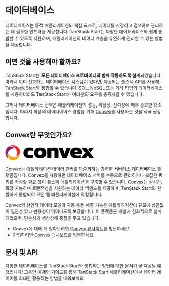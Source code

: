 # 데이터베이스

데이터베이스는 동적 애플리케이션의 핵심 요소로, 데이터를 저장하고 검색하며 관리하는 데 필요한 인프라를 제공합니다. TanStack Start는 다양한 데이터베이스와 쉽게 통합할 수 있도록 지원하며, 애플리케이션의 데이터 계층을 유연하게 관리할 수 있는 방법을 제공합니다.


## 어떤 것을 사용해야 할까요?

TanStack Start는 **모든 데이터베이스 프로바이더와 함께 작동하도록 설계**되었습니다. 따라서 이미 선호하는 데이터베이스 시스템이 있다면, 제공되는 풀스택 API를 사용해 TanStack Start와 통합할 수 있습니다. SQL, NoSQL 또는 기타 타입의 데이터베이스를 사용하더라도 TanStack Start가 여러분의 요구를 충족시킬 수 있습니다.

그러나 데이터베이스 선택은 애플리케이션의 성능, 확장성, 신뢰성에 매우 중요한 요소입니다. 따라서 최상의 데이터베이스 경험을 위해 [Convex](https://convex.dev?utm_source=tanstack)를 사용하는 것을 적극 권장합니다.


## Convex란 무엇인가요?

<a href="https://convex.dev?utm_source=tanstack" alt="Convex 로고">
  <picture>
    <source media="(prefers-color-scheme: dark)" srcset="https://raw.githubusercontent.com/tanstack/tanstack.com/main/app/images/convex-white.svg" width="280">
    <source media="(prefers-color-scheme: light)" srcset="https://raw.githubusercontent.com/tanstack/tanstack.com/main/app/images/convex-color.svg" width="280">
    <img alt="Convex 로고" src="https://raw.githubusercontent.com/tanstack/tanstack.com/main/app/images/convex-color.svg" width="280">
  </picture>
</a>

Convex는 애플리케이션 데이터 관리를 단순화하는 강력한 서버리스 데이터베이스 플랫폼입니다. Convex를 사용하면 데이터베이스 서버를 수동으로 관리하거나 복잡한 쿼리를 작성할 필요 없이 풀스택 애플리케이션을 구축할 수 있습니다. Convex는 실시간, 확장 가능하며 트랜잭션을 지원하는 데이터 백엔드를 제공하며, TanStack Start와 원활하게 통합되어 모던 웹 애플리케이션에 적합합니다.

Convex의 선언적 데이터 모델과 자동 충돌 해결 기능은 애플리케이션이 규모에 상관없이 일관성 있고 반응성이 뛰어나도록 보장합니다. 이 플랫폼은 개발자 친화적으로 설계되었으며, 단순성과 생산성에 중점을 두고 있습니다.

- Convex에 대해 더 알아보려면 [Convex 웹사이트](https://convex.dev?utm_source=tanstack)를 방문하세요.
- 가입하려면 [Convex 대시보드](https://dashboard.convex.dev/signup?utm_source=tanstack)를 방문하세요.


## 문서 및 API

다양한 데이터베이스를 TanStack Start와 통합하는 방법에 대한 문서가 곧 제공될 예정입니다! 그동안 예제와 가이드를 통해 TanStack Start 애플리케이션에서 데이터 레이어를 최대한 활용하는 방법을 배워보세요.


